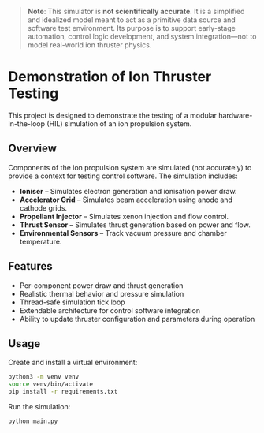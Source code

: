 > **Note**: This simulator is **not scientifically accurate**. It is a simplified and idealized model meant to act as a primitive data source and software test environment. Its purpose is to support early-stage automation, control logic development, and system integration—not to model real-world ion thruster physics.

# Demonstration of Ion Thruster Testing

This project is designed to demonstrate the testing of a modular hardware-in-the-loop (HIL) simulation of an ion propulsion system.

## Overview

Components of the ion propulsion system are simulated (not accurately) to provide a context for testing control software. The simulation includes:
- **Ioniser** – Simulates electron generation and ionisation power draw.
- **Accelerator Grid** – Simulates beam acceleration using anode and cathode grids.
- **Propellant Injector** – Simulates xenon injection and flow control.
- **Thrust Sensor** – Simulates thrust generation based on power and flow.
- **Environmental Sensors** – Track vacuum pressure and chamber temperature.


## Features

- Per-component power draw and thrust generation
- Realistic thermal behavior and pressure simulation
- Thread-safe simulation tick loop
- Extendable architecture for control software integration
- Ability to update thruster configuration and parameters during operation

## Usage

Create and install a virtual environment:
```bash
python3 -m venv venv
source venv/bin/activate
pip install -r requirements.txt
```

Run the simulation:
```bash
python main.py
```
